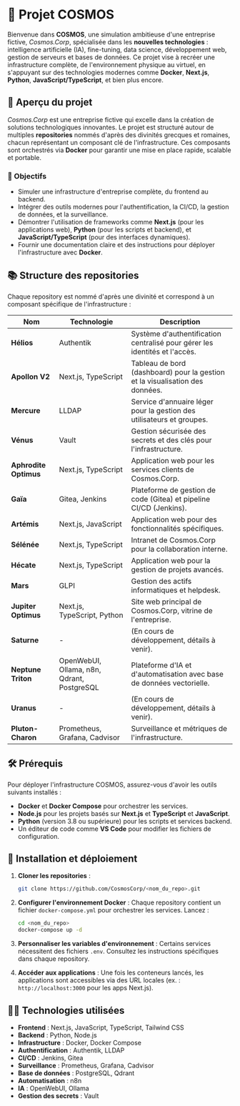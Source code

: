# 🌌 Projet COSMOS

Bienvenue dans **COSMOS**, une simulation ambitieuse d'une entreprise fictive, *Cosmos.Corp*, spécialisée dans les **nouvelles technologies** : intelligence artificielle (IA), fine-tuning, data science, développement web, gestion de serveurs et bases de données. Ce projet vise à recréer une infrastructure complète, de l'environnement physique au virtuel, en s'appuyant sur des technologies modernes comme **Docker**, **Next.js**, **Python**, **JavaScript/TypeScript**, et bien plus encore.

## 🚀 Aperçu du projet

*Cosmos.Corp* est une entreprise fictive qui excelle dans la création de solutions technologiques innovantes. Le projet est structuré autour de multiples **repositories** nommés d'après des divinités grecques et romaines, chacun représentant un composant clé de l'infrastructure. Ces composants sont orchestrés via **Docker** pour garantir une mise en place rapide, scalable et portable.

### 🎯 Objectifs
- Simuler une infrastructure d'entreprise complète, du frontend au backend.
- Intégrer des outils modernes pour l'authentification, la CI/CD, la gestion de données, et la surveillance.
- Démontrer l'utilisation de frameworks comme **Next.js** (pour les applications web), **Python** (pour les scripts et backend), et **JavaScript/TypeScript** (pour des interfaces dynamiques).
- Fournir une documentation claire et des instructions pour déployer l'infrastructure avec **Docker**.

## 📚 Structure des repositories

Chaque repository est nommé d'après une divinité et correspond à un composant spécifique de l'infrastructure :

| **Nom**                     | **Technologie**                     | **Description**                                                                 |
|-----------------------------|-------------------------------------|--------------------------------------------------------------------------------|
| **Hélios**                  | Authentik                          | Système d'authentification centralisé pour gérer les identités et l'accès.     |
| **Apollon V2**              | Next.js, TypeScript                | Tableau de bord (dashboard) pour la gestion et la visualisation des données.   |
| **Mercure**                 | LLDAP                              | Service d'annuaire léger pour la gestion des utilisateurs et groupes.          |
| **Vénus**                   | Vault                              | Gestion sécurisée des secrets et des clés pour l'infrastructure.               |
| **Aphrodite Optimus**       | Next.js, TypeScript                | Application web pour les services clients de Cosmos.Corp.                     |
| **Gaïa**                    | Gitea, Jenkins                     | Plateforme de gestion de code (Gitea) et pipeline CI/CD (Jenkins).            |
| **Artémis**                 | Next.js, JavaScript                | Application web pour des fonctionnalités spécifiques.                          |
| **Sélénée**                 | Next.js, TypeScript                | Intranet de Cosmos.Corp pour la collaboration interne.                         |
| **Hécate**                  | Next.js, TypeScript                | Application web pour la gestion de projets avancés.                           |
| **Mars**                    | GLPI                               | Gestion des actifs informatiques et helpdesk.                                 |
| **Jupiter Optimus**         | Next.js, TypeScript, Python        | Site web principal de Cosmos.Corp, vitrine de l'entreprise.                   |
| **Saturne**                 | -                                  | (En cours de développement, détails à venir).                                  |
| **Neptune Triton**          | OpenWebUI, Ollama, n8n, Qdrant, PostgreSQL | Plateforme d'IA et d'automatisation avec base de données vectorielle. |
| **Uranus**                  | -                                  | (En cours de développement, détails à venir).                                  |
| **Pluton-Charon**           | Prometheus, Grafana, Cadvisor      | Surveillance et métriques de l'infrastructure.                                 |

## 🛠️ Prérequis

Pour déployer l'infrastructure COSMOS, assurez-vous d'avoir les outils suivants installés :
- **Docker** et **Docker Compose** pour orchestrer les services.
- **Node.js** pour les projets basés sur **Next.js** et **TypeScript** et **JavaScript**.
- **Python** (version 3.8 ou supérieure) pour les scripts et services backend.
- Un éditeur de code comme **VS Code** pour modifier les fichiers de configuration.

## 🚀 Installation et déploiement

1. **Cloner les repositories** :
   ```bash
   git clone https://github.com/CosmosCorp/<nom_du_repo>.git
   ```

2. **Configurer l'environnement Docker** :
   Chaque repository contient un fichier `docker-compose.yml` pour orchestrer les services. Lancez :
   ```bash
   cd <nom_du_repo>
   docker-compose up -d
   ```

3. **Personnaliser les variables d'environnement** :
   Certains services nécessitent des fichiers `.env`. Consultez les instructions spécifiques dans chaque repository.

4. **Accéder aux applications** :
   Une fois les conteneurs lancés, les applications sont accessibles via des URL locales (ex. : `http://localhost:3000` pour les apps Next.js).

## 🧑‍💻 Technologies utilisées

- **Frontend** : Next.js, JavaScript, TypeScript, Tailwind CSS
- **Backend** : Python, Node.js
- **Infrastructure** : Docker, Docker Compose
- **Authentification** : Authentik, LLDAP
- **CI/CD** : Jenkins, Gitea
- **Surveillance** : Prometheus, Grafana, Cadvisor
- **Base de données** : PostgreSQL, Qdrant
- **Automatisation** : n8n
- **IA** : OpenWebUI, Ollama
- **Gestion des secrets** : Vault
